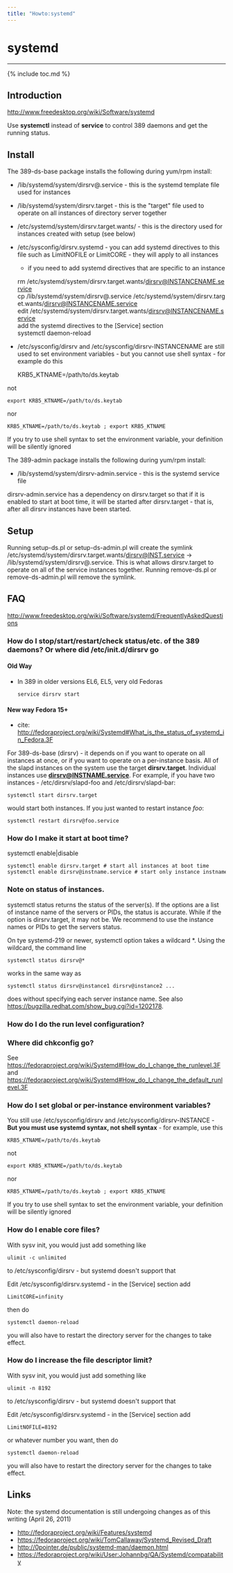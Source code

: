 ```yaml
---
title: "Howto:systemd"
---
```


# systemd
---------

{% include toc.md %}

Introduction
------------

<http://www.freedesktop.org/wiki/Software/systemd>

Use **systemctl** instead of **service** to control 389 daemons and get the running status.

Install
-------

The 389-ds-base package installs the following during yum/rpm install:

-   /lib/systemd/system/dirsrv@.service - this is the systemd template file used for instances
-   /lib/systemd/system/dirsrv.target - this is the "target" file used to operate on all instances of directory server together
-   /etc/systemd/system/dirsrv.target.wants/ - this is the directory used for instances created with setup (see below)
-   /etc/sysconfig/dirsrv.systemd - you can add systemd directives to this file such as LimitNOFILE or LimitCORE - they will apply to all instances
    -   if you need to add systemd directives that are specific to an instance

    rm /etc/systemd/system/dirsrv.target.wants/dirsrv@INSTANCENAME.service    
    cp /lib/systemd/system/dirsrv@.service /etc/systemd/system/dirsrv.target.wants/dirsrv@INSTANCENAME.service    
    edit /etc/systemd/system/dirsrv.target.wants/dirsrv@INSTANCENAME.service    
    add the systemd directives to the [Service] section    
    systemctl daemon-reload    

-   /etc/sysconfig/dirsrv and /etc/sysconfig/dirsrv-INSTANCENAME are still used to set environment variables - but you cannot use shell syntax - for example do this

    KRB5_KTNAME=/path/to/ds.keytab    

not

    export KRB5_KTNAME=/path/to/ds.keytab    

nor

    KRB5_KTNAME=/path/to/ds.keytab ; export KRB5_KTNAME    

If you try to use shell syntax to set the environment variable, your definition will be silently ignored

The 389-admin package installs the following during yum/rpm install:

-   /lib/systemd/system/dirsrv-admin.service - this is the systemd service file

dirsrv-admin.service has a dependency on dirsrv.target so that if it is enabled to start at boot time, it will be started after dirsrv.target - that is, after all dirsrv instances have been started.

Setup
-----

Running setup-ds.pl or setup-ds-admin.pl will create the symlink /etc/systemd/system/dirsrv.target.wants/dirsrv@INST.service -\> /lib/systemd/system/dirsrv@.service. This is what allows dirsrv.target to operate on all of the service instances together. Running remove-ds.pl or remove-ds-admin.pl will remove the symlink.

FAQ
---

<http://www.freedesktop.org/wiki/Software/systemd/FrequentlyAskedQuestions>

### How do I stop/start/restart/check status/etc. of the 389 daemons? Or where did /etc/init.d/dirsrv go

#### Old Way

-   In 389 in older versions EL6, EL5, very old Fedoras

        service dirsrv start

#### New way Fedora 15+

-   cite: <http://fedoraproject.org/wiki/Systemd#What_is_the_status_of_systemd_in_Fedora.3F>

For 389-ds-base (dirsrv) - it depends on if you want to operate on all instances at once, or if you want to operate on a per-instance basis. All of the slapd instances on the system use the target **dirsrv.target**. Individual instances use **dirsrv@INSTNAME.service**. For example, if you have two instances - /etc/dirsrv/slapd-foo and /etc/dirsrv/slapd-bar:

    systemctl start dirsrv.target    

would start both instances. If you just wanted to restart instance *foo*:

    systemctl restart dirsrv@foo.service    

### How do I make it start at boot time?

systemctl enable|disable

    systemctl enable dirsrv.target # start all instances at boot time    
    systemctl enable dirsrv@instname.service # start only instance instname at boot time    

### Note on status of instances.

systemctl status returns the status of the server(s).  If the options are a list of instance name of the servers or PIDs, the status is accurate.  While if the option is dirsrv.target, it may not be.  We recommend to use the instance names or PIDs to get the servers status.

On tye systemd-219 or newer, systemctl option takes a wildcard *.  Using the wildcard, the command line 

    systemctl status dirsrv@*

works in the same way as 

    systemctl status dirsrv@instance1 dirsrv@instance2 ...

does without specifying each server instance name.  See also https://bugzilla.redhat.com/show_bug.cgi?id=1202178.

### How do I do the run level configuration?

### Where did chkconfig go?

See <https://fedoraproject.org/wiki/Systemd#How_do_I_change_the_runlevel.3F> and <https://fedoraproject.org/wiki/Systemd#How_do_I_change_the_default_runlevel.3F>

### How do I set global or per-instance environment variables?

You still use /etc/sysconfig/dirsrv and /etc/sysconfig/dirsrv-INSTANCE - **But you must use systemd syntax, not shell syntax** - for example, use this

    KRB5_KTNAME=/path/to/ds.keytab    

not

    export KRB5_KTNAME=/path/to/ds.keytab    

nor

    KRB5_KTNAME=/path/to/ds.keytab ; export KRB5_KTNAME    

If you try to use shell syntax to set the environment variable, your definition will be silently ignored

### <a name="enablecore"></a>How do I enable core files?

With sysv init, you would just add something like

    ulimit -c unlimited    

to /etc/sysconfig/dirsrv - but systemd doesn't support that

Edit /etc/sysconfig/dirsrv.systemd - in the [Service] section add

    LimitCORE=infinity    

then do

    systemctl daemon-reload    

you will also have to restart the directory server for the changes to take effect.

### <a name="increase-fd"></a>How do I increase the file descriptor limit?

With sysv init, you would just add something like

    ulimit -n 8192    

to /etc/sysconfig/dirsrv - but systemd doesn't support that

Edit /etc/sysconfig/dirsrv.systemd - in the [Service] section add

    LimitNOFILE=8192    

or whatever number you want, then do

    systemctl daemon-reload    

you will also have to restart the directory server for the changes to take effect.

Links
-----

Note: the systemd documentation is still undergoing changes as of this writing (April 26, 2011)

-   <http://fedoraproject.org/wiki/Features/systemd>
-   <https://fedoraproject.org/wiki/TomCallaway/Systemd_Revised_Draft>
-   <http://0pointer.de/public/systemd-man/daemon.html>
-   <https://fedoraproject.org/wiki/User:Johannbg/QA/Systemd/compatability>

